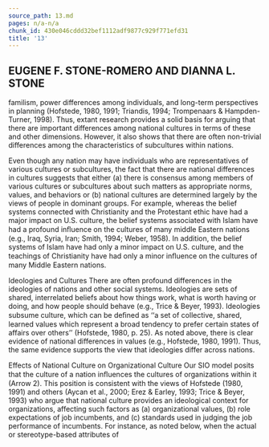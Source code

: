 ```yaml
---
source_path: 13.md
pages: n/a-n/a
chunk_id: 430e046cddd32bef1112adf9877c929f771efd31
title: '13'
---
```

## EUGENE F. STONE-ROMERO AND DIANNA L. STONE

familism, power differences among individuals, and long-term perspectives in planning (Hofstede, 1980, 1991; Triandis, 1994; Trompenaars & Hampden- Turner, 1998). Thus, extant research provides a solid basis for arguing that there are important differences among national cultures in terms of these and other dimensions. However, it also shows that there are often non-trivial differences among the characteristics of subcultures within nations.

Even though any nation may have individuals who are representatives of various cultures or subcultures, the fact that there are national differences in cultures suggests that either (a) there is consensus among members of various cultures or subcultures about such matters as appropriate norms, values, and behaviors or (b) national cultures are determined largely by the views of people in dominant groups. For example, whereas the belief systems connected with Christianity and the Protestant ethic have had a major impact on U.S. culture, the belief systems associated with Islam have had a profound inﬂuence on the cultures of many middle Eastern nations (e.g., Iraq, Syria, Iran; Smith, 1994; Weber, 1958). In addition, the belief systems of Islam have had only a minor impact on U.S. culture, and the teachings of Christianity have had only a minor inﬂuence on the cultures of many Middle Eastern nations.

Ideologies and Cultures There are often profound differences in the ideologies of nations and other social systems. Ideologies are sets of shared, interrelated beliefs about how things work, what is worth having or doing, and how people should behave (e.g., Trice & Beyer, 1993). Ideologies subsume culture, which can be deﬁned as ‘‘a set of collective, shared, learned values which represent a broad tendency to prefer certain states of affairs over others’’ (Hofstede, 1980, p. 25). As noted above, there is clear evidence of national differences in values (e.g., Hofstede, 1980, 1991). Thus, the same evidence supports the view that ideologies differ across nations.

Effects of National Culture on Organizational Culture Our SIO model posits that the culture of a nation inﬂuences the cultures of organizations within it (Arrow 2). This position is consistent with the views of Hofstede (1980, 1991) and others (Aycan et al., 2000; Erez & Earley, 1993; Trice & Beyer, 1993) who argue that national culture provides an ideological context for organizations, affecting such factors as (a) organizational values, (b) role expectations of job incumbents, and (c) standards used in judging the job performance of incumbents. For instance, as noted below, when the actual or stereotype-based attributes of

